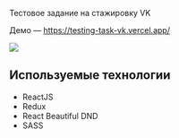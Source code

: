 Тестовое задание на стажировку VK 

Демо — https://testing-task-vk.vercel.app/

![](https://image.prntscr.com/image/e4X4bld8SYCe8FD_ijBTqQ.png)

## Используемые технологии

- ReactJS
- Redux
- React Beautiful DND
- SASS
